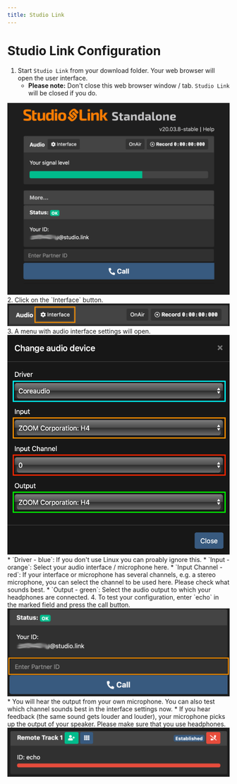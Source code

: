 ```yaml
---
title: Studio Link
---
```


# Studio Link Configuration

1. Start `Studio Link` from your download folder. Your web browser will open the user interface.  
   * **Please note:** Don't close this web browser window / tab. `Studio Link` will be closed if you do.
<img src="./img/studiolink_1.png" width="600px">
2. Click on the `Interface` button.
<img src="./img/studiolink_2.png" width="600px">
3. A menu with audio interface settings will open.
<img src="./img/studiolink_3.png" width="600px">
	* `Driver - blue`: If you don't use Linux you can proably ignore this.
	* `Input - orange`: Select your audio interface / microphone here.
	* `Input Channel - red`: If your interface or microphone has several channels, e.g. a stereo microphone, you can select the channel to be used here. Please check what sounds best.
	* `Output - green`: Select the audio output to which your headphones are connected.
4. To test your configuration, enter `echo` in the marked field and press the call button.
<img src="./img/studiolink_4.png" width="600px">
	* You will hear the output from your own microphone. You can also test which channel sounds best in the interface settings now.
	* If you hear feedback (the same sound gets louder and louder), your microphone picks up the output of your speaker. Please make sure that you use headphones. 
<img src="./img/studiolink_5.png" width="600px">
